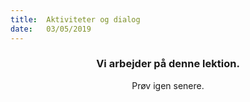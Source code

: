 ```yaml
---
title:  Aktiviteter og dialog
date:   03/05/2019
---
```


### <center>Vi arbejder på denne lektion.</center>
<center>Prøv igen senere.</center>